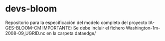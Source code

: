# devs-bloom
Repositorio para la especificación del modelo completo del proyecto IA-GES-BLOOM-CM
IMPORTANTE: Se debe incluir el fichero Washington-1m-2008-09_UGRID.nc en la carpeta dataedge/